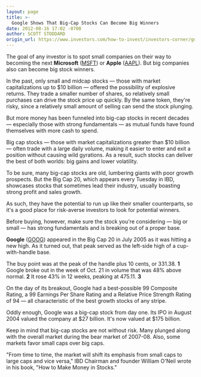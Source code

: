 ```yaml
---
layout: page
title: >-
  Google Shows That Big-Cap Stocks Can Become Big Winners
date: 2012-08-16 17:02 -0700
author: SCOTT STODDARD
origin_url: https://www.investors.com/how-to-invest/investors-corner/google-shows-big-cap-stocks-can-become-big-winners/
---
```


The goal of any investor is to spot small companies on their way to becoming the next **Microsoft** ([MSFT](https://research.investors.com/quote.aspx?symbol=MSFT)) or **Apple** ([AAPL](https://research.investors.com/quote.aspx?symbol=AAPL)). But big companies also can become big stock winners.

In the past, only small and midcap stocks — those with market capitalizations up to \$10 billion — offered the possibility of explosive returns. They trade a smaller number of shares, so relatively small purchases can drive the stock price up quickly. By the same token, they're risky, since a relatively small amount of selling can send the stock plunging.

But more money has been funneled into big-cap stocks in recent decades — especially those with strong fundamentals — as mutual funds have found themselves with more cash to spend.

Big cap stocks — those with market capitalizations greater than \$10 billion — often trade with a large daily volume, making it easier to enter and exit a position without causing wild gyrations. As a result, such stocks can deliver the best of both worlds: big gains and lower volatility.

To be sure, many big-cap stocks are old, lumbering giants with poor growth prospects. But the Big Cap 20, which appears every Tuesday in IBD, showcases stocks that sometimes lead their industry, usually boasting strong profit and sales growth.

As such, they have the potential to run up like their smaller counterparts, so it's a good place for risk-averse investors to look for potential winners.

Before buying, however, make sure the stock you're considering — big or small — has strong fundamentals and is breaking out of a proper base.

**Google** ([GOOG](https://research.investors.com/quote.aspx?symbol=GOOG)) appeared in the Big Cap 20 in July 2005 as it was hitting a new high. As it turned out, that peak served as the left-side high of a cup-with-handle base.

The buy point was at the peak of the handle plus 10 cents, or 331.38. **1** Google broke out in the week of Oct. 21 in volume that was 48% above normal. **2** It rose 43% in 12 weeks, peaking at 475.11. **3**

On the day of its breakout, Google had a best-possible 99 Composite Rating, a 99 Earnings Per Share Rating and a Relative Price Strength Rating of 94 — all characteristic of the best growth stocks of any stripe.

Oddly enough, Google was a big-cap stock from day one. Its IPO in August 2004 valued the company at \$27 billion. It's now valued at \$175 billion.

Keep in mind that big-cap stocks are not without risk. Many plunged along with the overall market during the bear market of 2007-08. Also, some markets favor small caps over big caps.

"From time to time, the market will shift its emphasis from small caps to large caps and vice versa," IBD Chairman and founder William O'Neil wrote in his book, "How to Make Money in Stocks."
